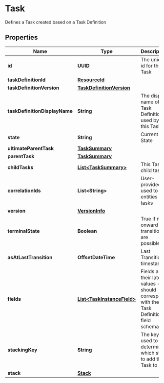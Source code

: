 

# Task

Defines a Task created based on a Task Definition

## Properties

| Name | Type | Description | Notes |
|------------ | ------------- | ------------- | -------------|
|**id** | **UUID** | The unique id for this Task |  |
|**taskDefinitionId** | [**ResourceId**](ResourceId.md) |  |  |
|**taskDefinitionVersion** | [**TaskDefinitionVersion**](TaskDefinitionVersion.md) |  |  |
|**taskDefinitionDisplayName** | **String** | The display name of the Task Definition used by this Task |  |
|**state** | **String** | Current State |  |
|**ultimateParentTask** | [**TaskSummary**](TaskSummary.md) |  |  |
|**parentTask** | [**TaskSummary**](TaskSummary.md) |  |  [optional] |
|**childTasks** | [**List&lt;TaskSummary&gt;**](TaskSummary.md) | This Task&#39;s child tasks |  [optional] |
|**correlationIds** | **List&lt;String&gt;** | User-provided ID used to link entities and tasks |  [optional] |
|**version** | [**VersionInfo**](VersionInfo.md) |  |  [optional] |
|**terminalState** | **Boolean** | True if no onward transitions are possible |  |
|**asAtLastTransition** | **OffsetDateTime** | Last Transition timestamp |  [optional] |
|**fields** | [**List&lt;TaskInstanceField&gt;**](TaskInstanceField.md) | Fields and their latest values - should correspond with the Task Definition field schema |  [optional] |
|**stackingKey** | **String** | The key used to determine which stack to add the Task to |  [optional] |
|**stack** | [**Stack**](Stack.md) |  |  [optional] |



